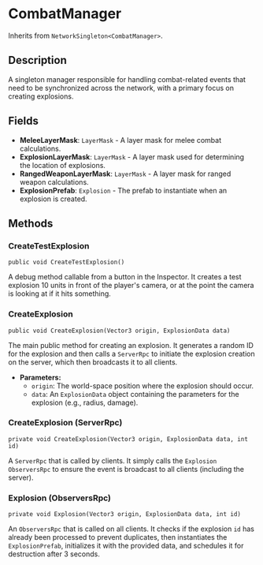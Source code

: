 # CombatManager

Inherits from `NetworkSingleton<CombatManager>`.

## Description

A singleton manager responsible for handling combat-related events that need to be synchronized across the network, with a primary focus on creating explosions.

## Fields

-   **MeleeLayerMask**: `LayerMask` - A layer mask for melee combat calculations.
-   **ExplosionLayerMask**: `LayerMask` - A layer mask used for determining the location of explosions.
-   **RangedWeaponLayerMask**: `LayerMask` - A layer mask for ranged weapon calculations.
-   **ExplosionPrefab**: `Explosion` - The prefab to instantiate when an explosion is created.

## Methods

### CreateTestExplosion
`public void CreateTestExplosion()`

A debug method callable from a button in the Inspector. It creates a test explosion 10 units in front of the player's camera, or at the point the camera is looking at if it hits something.

### CreateExplosion
`public void CreateExplosion(Vector3 origin, ExplosionData data)`

The main public method for creating an explosion. It generates a random ID for the explosion and then calls a `ServerRpc` to initiate the explosion creation on the server, which then broadcasts it to all clients.

-   **Parameters:**
    -   `origin`: The world-space position where the explosion should occur.
    -   `data`: An `ExplosionData` object containing the parameters for the explosion (e.g., radius, damage).

### CreateExplosion (ServerRpc)
`private void CreateExplosion(Vector3 origin, ExplosionData data, int id)`

A `ServerRpc` that is called by clients. It simply calls the `Explosion` `ObserversRpc` to ensure the event is broadcast to all clients (including the server).

### Explosion (ObserversRpc)
`private void Explosion(Vector3 origin, ExplosionData data, int id)`

An `ObserversRpc` that is called on all clients. It checks if the explosion `id` has already been processed to prevent duplicates, then instantiates the `ExplosionPrefab`, initializes it with the provided data, and schedules it for destruction after 3 seconds.
